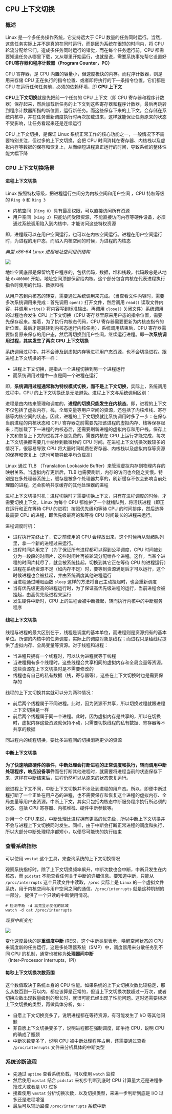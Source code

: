 ## CPU 上下文切换

### 概述

Linux 是一个多任务操作系统，它支持远大于 CPU 数量的任务同时运行。当然，这些任务实际上并不是真的在同时运行，而是因为系统在很短的时间内，将 CPU 轮流分配给它们，造成多任务同时运行的错觉，而在每个任务运行前，CPU 都需要知道任务从哪里下载，又从哪里开始运行，也就是说，需要系统事先帮它设置好 **CPU寄存器和程序计数器（Program Counter，PC）**

CPU 寄存器，是 CPU 内置的容量小，但速度极快的内存。而程序计数器，则是用来存储 CPU 正在执行的指令位置、或者即将执行的下一条指令位置。它们都是 CPU 在运行任何任务前，必须的依赖环境，即 **CPU 上下文**

**CPU上下文切换**就是先把前一个任务的 CPU 上下文（即 CPU 寄存器和程序计数器）保存起来，然后加载新任务的上下文到这些寄存器和程序计数器，最后再跳转到程序计数器所指的新位置，运行新任务。而这些保存下来的上下文，会存储在系统内核中，并在任务重新调度执行时再次加载进来，这样就能保证任务原来的状态不受影响，让任务看起来还是连续运行

CPU 上下文切换，是保证 Linux 系统正常工作的核心功能之一，一般情况下不需要特别关注，但过多的上下文切换，会把 CPU 时间消耗在寄存器、内核栈以及虚拟内存等数据的保存和恢复上，从而缩短进程真正运行的时间，导致系统的整体性能大幅下降

### CPU 上下文切换场景

#### 进程上下文切换

Linux 按照特权等级，把进程运行空间分为内核空间和用户空间 ，CPU 特权等级的 `Ring 0` 和 `Ring 3`

- 内核空间（`Ring 0`）具有最高权限，可以直接访问所有资源
- 用户空间（`Ring 3`）只能访问受限资源，不能直接访问内存等硬件设备，必须通过系统调用陷入到内核中，才能访问这些特权资源

即，进程既可以在用户空间运行，也可以在内核空间运行。进程在用户空间运行时，为进程的用户态，而陷入内核空间的时候，为进程的内核态

*典型 x86-64 Linux 进程地址空间组织结构*

![](../Images/Performance/进程地址空间组织结构.png)

地址空间底部是保留给用户程序的，包括代码，数据，堆和栈段。代码段总是从地址 `0x400000` 开始，地址空间顶部保留给内核。这个部分包含内核在代表进程执行指令时使用的代码、数据和栈

从用户态到内核态的转变，需要通过系统调用来完成。（当查看文件内容时，需要多次系统调用来完成：首先调用 `open()` 打开文件，然后调用 `read()` 读取文件内容，并调用 `write()` 将内容写到标准输出，再调用 `close()` 关闭文件）系统调用的过程也会发生 CPU 上下文切换（CPU 寄存器里原来用户态的指令位置，需要先保存起来。接着，为了执行内核态代码，CPU 寄存器需要更新为内核态指令的新位置。最后才是跳转到内核态运行内核任务），系统调用结束后，CPU 寄存器需要恢复原来保存的用户态，然后再切换到用户空间，继续运行进程。即**一次系统调用过程，其实发生了两次 CPU 上下文切换**

系统调用过程中，并不会涉及到虚拟内存等进程用户态资源，也不会切换进程。跟进程上下文切换的不一样：

* 进程上下文切换，是指从一个进程切换到另一个进程运行
* 而系统调用过程中一直是同一个进程在运行

即，**系统调用过程通常称为特权模式切换，而不是上下文切换**，实际上，系统调用过程中，CPU 的上下文切换还是无法避免。进程上下文与系统调用区别：

进程是由内核来管理和调度的，**进程的切换只能发生在内核态**。即，进程的上下文不仅包括了虚拟内存，栈，全局变量等用户空间的资源，还包括了内核堆栈、寄存器等内核空间的状态。因此，进程的上下文切换就比系统调用时多了一步：在保存当前进程的内核状态和 CPU 寄存器之前需要先把该进程的虚拟内存、栈等保存起来；而加载了下一进程的内核态后，还需要刷新进程的虚拟内存和用户栈。保存上下文和恢复上下文的过程并不是免费的，需要内核在 CPU 上运行才能完成，每次上下文切换都需要几十纳秒到数微秒的 CPU 时间。在进程上下文切换次数较多的情况下，很容易导致 CPU 将大量时间耗费在寄存器、内核栈以及虚拟内存等资源的保存和恢复上（这也可能导致平均负载高）

Linux 通过 TLB （Translation Lookaside Buffer）来管理虚拟内存到物理内存的映射关系。当虚拟内存更新后，TLB 也需要刷新，内存的访问也会随之变慢。特别是在多处理器系统上，缓存是被多个处理器共享的，刷新缓存不仅会影响当前处理器的进程，还会影响共享缓存的其他处理器的进程

进程上下文切换时机：进程切换时才需要切换上下文，只有在进程调度的时候，才需要切换上下文。Linux 为每个 CPU 都维护了一个就绪队列，将活跃进程（即正在运行和正在等待 CPU 的进程）按照优先级和等待 CPU 的时间排序，然后选择最需要 CPU 的进程，即优先级最高的和等待 CPU 时间最长的进程来运行。

进程调度时机：

* 进程执行完终止了，它之前使用的 CPU 会释放出来，这个时候再从就绪队列里，拿一个新的进程过来运行。
* 进程时间片用完了（为了保证所有进程都可以得到公平调度，CPU 时间被划分为一段段的时间片，这些时间片再被轮流分配给各个进程。这样，当某个进程的时间片耗尽了，就会被系统挂起，切换到其它正在等待 CPU 的进程运行）
* 进程在系统资源不足（如内存不足）时，要等到资源满足后才可以运行，这个时候进程也会被挂起，并由系统调度其他进程运行
* 当进程通过睡眠函数 `sleep` 这样的方法将自己主动挂起时，也会重新调度
* 当有优先级更高的进程运行时，为了保证高优先级进程的运行，当前进程会被挂起，由高优先级进程来运行
* 发生硬件中断时，CPU 上的进程会被中断挂起，转而执行内核中的中断服务程序

#### 线程上下文切换

线程与进程的最大区别在于，线程是调度的基本单位，而进程则是资源拥有的基本单位。所谓的内核中的任务调度，实际上的调度对象是线程；而进程只是给线程提供了虚拟内存、全局变量等资源。对于线程和进程：

* 当进程只拥有一个线程时，可以认为进程就等于线程
* 当进程拥有多个线程时，这些线程会共享相同的虚拟内存和全局变量等资源。这些资源在上下文切换时是不需要修改的
* 线程也有自己的私有数据（栈，寄存器等），这些在上下文切换时也是需要保存的

线程的上下文切换其实就可以分为两种情况：

* 前后两个线程属于不同进程。此时，因为资源不共享，所以切换过程就跟进程上下文切换是一样
* 前后两个线程属于同一个进程。此时，因为虚拟内存是共享的，所以在切换时，虚拟内存这些资源就保持不动，只需要切换线程的私有数据、寄存器等不共享的数据

同进程内的线程切换，要比多进程间的切换消耗更少的资源

#### 中断上下文切换

**为了快速响应硬件的事件，中断处理会打断进程的正常调度和执行，转而调用中断处理程序，响应设备事件**而在打断其他进程时，就需要将进程当前的状态保存下来，这样在中断结束后，进程仍然可以从原来的状态恢复运行。

跟进程上下文不同，中断上下文切换并不涉及到进程的用户态。所以，即便中断过程打断了一个正处在用户态的进程，也不需要保存和恢复这个进程的虚拟内存、全局变量等用户态资源。中断上下文，其实只包括内核态中断服务程序执行所必须的状态、包括 CPU 寄存器、内核堆栈、硬件中断参数等。

对用一个 CPU 来说，中断处理比进程拥有更高的优先级，所以中断上下文切换并不会与进程上下文切换同时发生。同样，由于中断会打断正常进程的调度和执行，所以大部分中断处理程序都短小，以便尽可能快的执行结束

### 查看系统指标

可以使用 `vmstat` 这个工具，来查询系统的上下文切换情况

观察系统指标时，除了上下文切换频率飙升，中断次数也会中断，中断只发生在内核态，而 `pidstat` 不能查看任何关于中断的详细信息。要知道中断，只能从 `/proc/interrupts` 这个只读文件中读取，`/proc` 实际上是  `Linux` 的一个虚拟文件系统，用于内核空间与用户空间之间的通信。`/proc/interrupts` 就是这种机制的一部分， 提供了一个只读的中断使用情况。

```shell
# 检测中断 -d 高亮显示变化的区域
watch -d cat /proc/interrupts
```

*观察中断变化*

![](../Images/Performance/观测中断.png)

变化速度最快的是**重调度中断** (RES)，这个中断类型表示，唤醒空闲状态的 CPU 来调度新的任务运行。这是多处理器系统（SMP）中，调度器用来分散任务到不同 CPU 的机制，通常也被称为**处理器间中断**（Inter-Processor Interrupts，IPI）

#### 每秒上下文切换次数范围

这个数值取决于系统本身的 CPU 性能。如果系统的上下文切换次数比较稳定，那么从数百到一万以内，都应该算是正常的，但当上下文切换次数超过一万次，或者切换次数出现数量级别的增长时，就很可能已经出现了性能问题。这时还需要根据上下文切换的类型，再做具体分析，如：

* 自愿上下文切换变多了，说明进程都在等待资源，有可能发生了 I/O 等其他问题
* 非自愿上下文切换变多了，说明进程都在强制调度，即争抢 CPU，说明 CPU 的确成了瓶颈
* 中断次数变多了，说明 CPU 被中断处理程序占用，还需要通过查看 `/proc/interrupts` 文件来分析具体的中断类型

### 系统诊断流程

* 先通过 `uptime` 查看系统负载，可以使用 `watch` 监控
* 然后使用 `mpstat` 结合 `pidstat` 来初步判断到底时 CPU 计算量大还是进程争抢过大或者是 I/O 过多
* 接着使用 `vmstat` 分析切换次数，以及切换类型，来进一步判断到底是 I/O 过多还是进程增强
* 最后可以辅助监控 `/proc/interrupts` 系统中断

